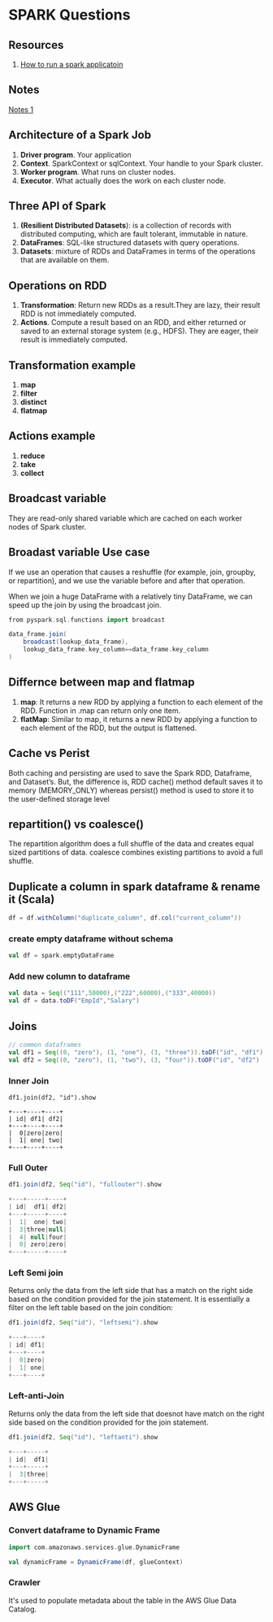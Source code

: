 # SPARK Questions

## Resources

1. [How to run a spark applicatoin](https://drive.google.com/file/d/1IUwQwdMQWlSZBG9ga402sDBLSzbu3Jg5/view?usp=sharing)

## Notes

[Notes 1](https://drive.google.com/open?id=13cvqV6X41p_h9Bea-fNa0CAtcteuWr2d)

## Architecture of a Spark Job

1. **Driver program**. Your application 
2. **Context**. SparkContext or
sqlContext. Your handle to your
Spark cluster.
3. **Worker program**. What runs on
cluster nodes.
4. **Executor**. What actually does the
work on each cluster node.

## Three API of Spark

1. **(Resilient Distributed Datasets**):  is a collection of records with distributed computing, which are fault tolerant, immutable in nature. 
2. **DataFrames**: SQL-like structured datasets with query operations.
3. **Datasets**: mixture of RDDs and DataFrames in terms of the
operations that are available on them.

## Operations on RDD

1. **Transformation**: Return new RDDs as a result.They are lazy, their result RDD is not immediately computed.
2. **Actions**. Compute a result based on an RDD, and either returned
or saved to an external storage system (e.g., HDFS). They are eager, their result is immediately computed.

## Transformation example

1. **map** 
2. **filter**
3. **distinct**
4. **flatmap**


## Actions example

1. **reduce**
2. **take**
3. **collect**

## Broadcast variable

They are read-only shared variable which are cached on each worker nodes of Spark cluster.

## Broadast variable Use case

If we use an operation that causes a reshuffle (for example, join, groupby, or repartition), and we use the variable before and after that operation.

 When we join a huge DataFrame with a relatively tiny DataFrame,  we can speed up the join by using the broadcast join.

```scala
from pyspark.sql.functions import broadcast

data_frame.join(
    broadcast(lookup_data_frame),
    lookup_data_frame.key_column==data_frame.key_column
)
```

## Differnce between map and flatmap 

1. **map**: It returns a new RDD by applying a function to each element of the RDD. Function in .map can return only one item.
2. **flatMap**: Similar to map, it returns a new RDD by applying a function to each element of the RDD, but the output is flattened.


## Cache vs Perist

Both caching and persisting are used to save the Spark RDD, Dataframe, and Dataset’s. But, the difference is, RDD cache() method default saves it to memory (MEMORY_ONLY) whereas persist() method is used to store it to the user-defined storage level

## repartition() vs coalesce()

The repartition algorithm does a full shuffle of the data and creates equal sized partitions of data. coalesce combines existing partitions to avoid a full shuffle.

## Duplicate a column in spark dataframe & rename it (Scala)

```scala
df = df.withColumn("duplicate_column", df.col("current_column"))
```
### create empty dataframe without schema

```scala
val df = spark.emptyDataFrame
```
### Add new column to dataframe

```scala
val data = Seq(("111",50000),("222",60000),("333",40000))
val df = data.toDF("EmpId","Salary")
```

## Joins

```scala
// common dataframes
val df1 = Seq((0, "zero"), (1, "one"), (3, "three")).toDF("id", "df1")
val df2 = Seq((0, "zero"), (1, "two"), (3, "four")).toDF("id", "df2")
```
### Inner Join 
```
df1.join(df2, "id").show

+---+----+----+                                                                 
| id| df1| df2|
+---+----+----+
|  0|zero|zero|
|  1| one| two|
+---+----+----+

```
### Full Outer

```scala
df1.join(df2, Seq("id"), "fullouter").show

+---+-----+----+                                                                
| id|  df1| df2|
+---+-----+----+
|  1|  one| two|
|  3|three|null|
|  4| null|four|
|  0| zero|zero|
+---+-----+----+
```

### Left Semi join 

Returns only the data from the left side that has a match on the right side based on the condition provided for the join statement. It is essentially a filter on the left table based on the join condition:


```scala
df1.join(df2, Seq("id"), "leftsemi").show

+---+----+
| id| df1|
+---+----+
|  0|zero|
|  1| one|
+---+----+
```

### Left-anti-Join

Returns only the data from the left side that doesnot have match on the right side based on the condition provided for the join statement.

```scala
df1.join(df2, Seq("id"), "leftanti").show

+---+-----+
| id|  df1|
+---+-----+
|  3|three|
+---+-----+
```

## AWS Glue

### Convert dataframe to Dynamic Frame
```scala
import com.amazonaws.services.glue.DynamicFrame

val dynamicFrame = DynamicFrame(df, glueContext)
```

### Crawler

It's used to populate metadata about the table in the AWS Glue Data Catalog.


